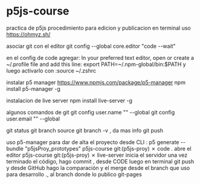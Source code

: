 # p5js-course
practica de p5js
procedimiento para edicion y publicacion
en terminal uso https://ohmyz.sh/

asociar git con el editor
git config --global core.editor "code --wait"

en el config de code agregar:
In your preferred text editor, open or create a ~/.profile file and add this line:
 export PATH=~/.npm-global/bin:$PATH
y luego activarlo con :source ~/.zshrc


instalar p5 manager  https://www.npmjs.com/package/p5-manager
npm install p5-manager -g

instalacion de live server
npm install live-server -g


algunos comandos de git
git config user.name "" --global
git config user.email ""  --global

git status
git branch source
git branch -v  , da mas info
git push

uso p5-manager para dar de alta el proyecto desde CLI : p5 generate --bundle "p5jsProy_prototypes"
 p5js-course git:(p5js-proy) ✗ code .   abre  el editor
 p5js-course git:(p5js-proy) ✗ live-server     inicia el servidor
 una vez terminado el código, hago commit , desde CODE 
luego en terminal  git push
y desde GitHub  hago la comparación y el merge desde el branch que uso para desarrollo ., al branch donde lo publico git-pages
